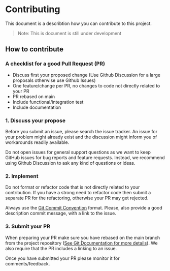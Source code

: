 # Contributing
This document is a describtion how you can contribute to this project.

> Note: This is document is still under development

## How to contribute

### A checklist for a good Pull Request (PR)

* Discuss first your proposed change (Use Github Discussion for a large proposals otherwise use Github Issues)
* One feature/change per PR, no changes to code not directly related to your PR
* PR rebased on main
* Include functional/integration test
* Include documentation

### 1. Discuss your propose
Before you submit an issue, please search the issue tracker. 
An issue for your problem might already exist and the discussion might inform you of workarounds readily available.

Do not open issues for general support questions as we want to keep GitHub issues for bug reports and feature requests. 
Instead, we recommend using Github Discussion to ask any kind of questions or ideas.

### 2. Implement

Do not format or refactor code that is not directly related to your contribution. 
If you have a strong need to refactor code then submit a separate PR for the refactoring,
otherwise your PR may get rejected.

Always use the [Git Commit Convention](https://gist.github.com/CSalih/3a7762074005b25bacf95c9f9e383258) format.
Please, also provide a good description commit message, with a link to the issue. 


### 3. Submit your PR

When preparing your PR make sure you have rebased on the main branch from the project repository 
([See Git Documentation for more details](https://git-scm.com/book/en/v2/Git-Branching-Rebasing)).
We also require that the PR includes a linking to an issue.

Once you have submitted your PR please monitor it for comments/feedback.
